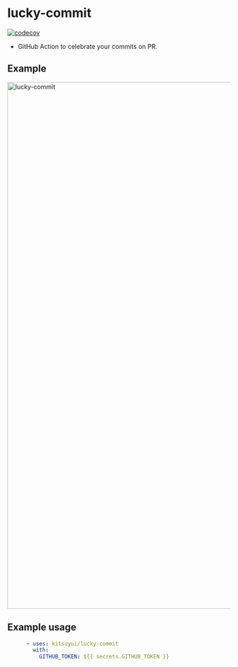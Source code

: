 # lucky-commit

[![codecov](https://codecov.io/gh/kitsuyui/lucky-commit/branch/main/graph/badge.svg?token=FM7RYWGV0P)](https://codecov.io/gh/kitsuyui/lucky-commit)

- GitHub Action to celebrate your commits on PR.

## Example

<img width="1189" alt="lucky-commit" src="https://user-images.githubusercontent.com/2596972/199675141-e640c276-21d7-4ede-a1a6-1850b1bdc291.png">

## Example usage

```yaml
      - uses: kitsuyui/lucky-commit
        with:
          GITHUB_TOKEN: ${{ secrets.GITHUB_TOKEN }}
```
